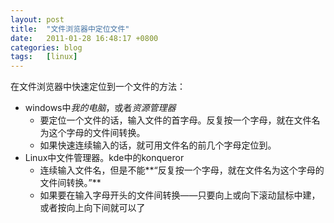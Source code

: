 ```yaml
---
layout: post
title:  "文件浏览器中定位文件"
date:   2011-01-28 16:48:17 +0800
categories: blog
tags:   [linux]
---
```

在文件浏览器中快速定位到一个文件的方法：    

- windows中*我的电脑*，或者*资源管理器*
    - 要定位一个文件的话，输入文件的首字母。反复按一个字母，就在文件名为这个字母的文件间转换。
    - 如果快速连续输入的话，就可用文件名的前几个字母定位到。
- Linux中文件管理器。kde中的konqueror
    - 连续输入文件名，但是不能**“反复按一个字母，就在文件名为这个字母的文件间转换。”**
    - 如果要在输入字母开头的文件间转换——只要向上或向下滚动鼠标中建，或者按向上向下间就可以了
